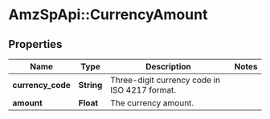 # AmzSpApi::CurrencyAmount

## Properties
Name | Type | Description | Notes
------------ | ------------- | ------------- | -------------
**currency_code** | **String** | Three-digit currency code in ISO 4217 format. | 
**amount** | **Float** | The currency amount. | 

